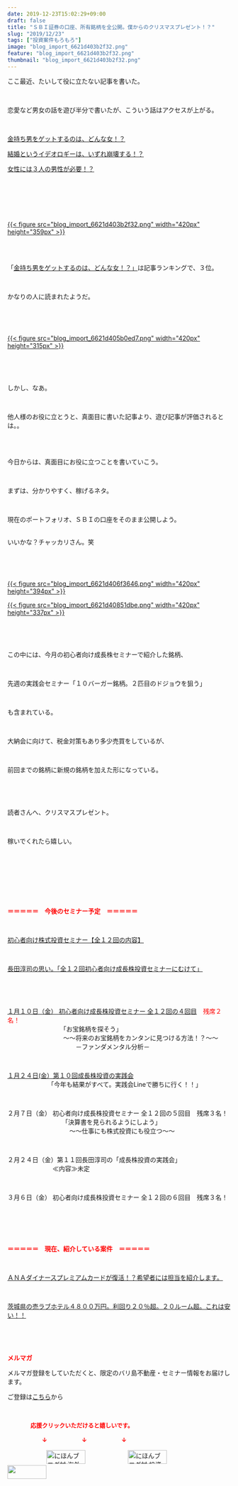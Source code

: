 ```yaml
---
date: 2019-12-23T15:02:29+09:00
draft: false
title: "ＳＢＩ証券の口座、所有銘柄を全公開。僕からのクリスマスプレゼント！？"
slug: "2019/12/23"
tags: ["投資案件もろもろ"]
image: "blog_import_6621d403b2f32.png"
feature: "blog_import_6621d403b2f32.png"
thumbnail: "blog_import_6621d403b2f32.png"
---
```

<p>ここ最近、たいして役に立たない記事を書いた。</p><p> </p><p>恋愛など男女の話を遊び半分で書いたが、こういう話はアクセスが上がる。</p><p> </p><p><a href="entry-12561143494.html" target="_blank">金持ち男をゲットするのは、どんな女！？</a></p><p><a href="entry-12561296698.html" target="_blank">結婚というイデオロギーは、いずれ崩壊する！？</a></p><p><a href="entry-12561304773.html" target="_blank">女性には３人の男性が必要！？</a></p><p> </p><p> </p><p> </p><p><a href="blog_import_6621d403b2f32.png">{{< figure src="blog_import_6621d403b2f32.png" width="420px" height="359px" >}}</a></p><p> </p><p><br/>「<a href="entry-12561143494.html" target="_blank">金持ち男をゲットするのは、どんな女！？」</a>は記事ランキングで、３位。</p><p> </p><p>かなりの人に読まれたようだ。</p><p> </p><p> </p><p><a href="blog_import_6621d405b0ed7.png">{{< figure src="blog_import_6621d405b0ed7.png" width="420px" height="315px" >}}</a></p><p> </p><p> </p><p>しかし、なあ。</p><p> </p><p>他人様のお役に立とうと、真面目に書いた記事より、遊び記事が評価されるとは。。</p><p> </p><p><br/>今日からは、真面目にお役に立つことを書いていこう。</p><p> </p><p>まずは、分かりやすく、稼げるネタ。</p><p> </p><p>現在のポートフォリオ、ＳＢＩの口座をそのまま公開しよう。</p><p><br/>いいかな？チャッカリさん。笑</p><p> </p><p> </p><p><a href="blog_import_6621d406f3646.png">{{< figure src="blog_import_6621d406f3646.png" width="420px" height="394px" >}}</a></p><p><a href="blog_import_6621d40851dbe.png">{{< figure src="blog_import_6621d40851dbe.png" width="420px" height="337px" >}}</a></p><p> </p><p> </p><p>この中には、今月の初心者向け成長株セミナーで紹介した銘柄、</p><p> </p><p>先週の実践会セミナー「１０バーガー銘柄。２匹目のドジョウを狙う」</p><p> </p><p>も含まれている。</p><p> </p><p>大納会に向けて、税金対策もあり多少売買をしているが、</p><p> </p><p>前回までの銘柄に新規の銘柄を加えた形になっている。</p><p> </p><p> </p><p>読者さんへ、クリスマスプレゼント。</p><p> </p><p>稼いでくれたら嬉しい。</p><p> </p><p> </p><p> </p><p> </p><p><span style="font-weight: bold;"><span style="color: rgb(255, 0, 0);">＝＝＝＝＝　今後のセミナー予定　＝＝＝＝＝</span></span></p><p> </p><p><a href="entry-12526587328.html" target="_blank">初心者向け株式投資セミナー【全１２回の内容】</a></p><p> </p><p><span style="color: rgb(255, 0, 0);"><a href="entry-12526985641.html" target="_blank">長田淳司の思い。「全１２回初心者向け成長株投資セミナーにむけて」</a></span></p><p> </p><p> </p><p><a href="entry-12549582140.html#_=_" target="_blank">１月１０日（金） 初心者向け成長株投資セミナー 全１２回の４回目</a>　<span style="color: rgb(255, 0, 0);">残席２名！</span><br/>　　　　　　　　　「お宝銘柄を探そう」<br/>　　　　　　　　　～～将来のお宝銘柄をカンタンに見つける方法！？～～<br/>　　　　　　　　　　　－ファンダメンタル分析－</p><p> </p><p><a href="entry-12549589332.html" target="_blank">１月２４日(金）第１０回成長株投資の実践会</a><br/>　　　　　　　「今年も結果がすべて。実践会Lineで勝ちに行く！！」</p><p> </p><p>２月７日（金） 初心者向け成長株投資セミナー 全１２回の５回目　残席３名！<br/> 　　　　　　　　　「決算書を見られるようにしよう」<br/>　　　　　　　　　　～～仕事にも株式投資にも役立つ～～</p><p> </p><p>２月２４日（金）第１１回長田淳司の「成長株投資の実践会」<br/> 　　　　　　　≪内容≫未定</p><p> </p><p>３月６日（金） 初心者向け成長株投資セミナー 全１２回の６回目　残席３名！<br/> 　　　　　　　　　</p><p> </p><p> </p><p><span style="font-weight: bold;"><span style="color: rgb(255, 0, 0);">＝＝＝＝＝　現在、紹介している案件　＝＝＝＝＝</span></span></p><p> </p><p><a href="entry-12529998383.html" target="_blank">ＡＮＡダイナースプレミアムカードが復活！？希望者には担当を紹介します。</a></p><p> </p><p><a href="entry-12552292653.html" target="_blank">茨城県の売ラブホテル４８００万円。利回り２０％超。２０ルーム超。これは安い！！</a></p><p> </p><p> </p><p><span style="font-weight: bold;"><span style="color: rgb(255, 0, 0);">メルマガ</span></span></p><p>メルマガ登録をしていただくと、限定のバリ島不動産・セミナー情報をお届けします。</p><p>ご登録は<a href="f9eeVI" target="_blank">こちら</a>から</p><p style="text-align: center;"> </p><p><font color="#ff0000" size="2"><strong>　　　　応援クリックいただけると嬉しいです。</strong></font></p><p><font color="#ff0000" size="2"><strong>　　　　　　↓　　　　　　↓　　　　　　↓</strong></font></p><p><a href="ranking.html?p_cid=01260127" id="&amp;blogmura_banner"><img alt="にほんブログ村 海外生活ブログ バリ島情報へ" border="0" height="31" src="data:image/svg+xml;charset=utf-8,%3Csvg%20xmlns%3D%22http%3A%2F%2Fwww.w3.org%2F2000%2Fsvg%22%20title%3D%22Placeholder%20for%20Images%22%20role%3D%22presentation%22%20viewBox%3D%220%200%2088%2031%22%20%2F%3E" width="88" data-src="//overseas.blogmura.com/bali/img/bali88_31.gif" style="aspect-ratio: auto 88 / 31;"/><noscript><img alt="にほんブログ村 海外生活ブログ バリ島情報へ" border="0" height="31" src="//overseas.blogmura.com/bali/img/bali88_31.gif" width="88"></noscript></a>  <a href="ranking.html?p_cid=01260127" id="&amp;blogmura_banner"><img alt="にほんブログ村 投資ブログ 不動産投資へ" border="0" height="31" src="data:image/svg+xml;charset=utf-8,%3Csvg%20xmlns%3D%22http%3A%2F%2Fwww.w3.org%2F2000%2Fsvg%22%20title%3D%22Placeholder%20for%20Images%22%20role%3D%22presentation%22%20viewBox%3D%220%200%2088%2031%22%20%2F%3E" width="88" data-src="//investment.blogmura.com/hudousantoushi/img/hudousantoushi88_31.gif" style="aspect-ratio: auto 88 / 31;"/><noscript><img alt="にほんブログ村 投資ブログ 不動産投資へ" border="0" height="31" src="//investment.blogmura.com/hudousantoushi/img/hudousantoushi88_31.gif" width="88"></noscript></a> <a href="link.php?1804582" title="人気ブログランキングへ"><img border="0" height="31" src="data:image/svg+xml;charset=utf-8,%3Csvg%20xmlns%3D%22http%3A%2F%2Fwww.w3.org%2F2000%2Fsvg%22%20title%3D%22Placeholder%20for%20Images%22%20role%3D%22presentation%22%20viewBox%3D%220%200%2088%2031%22%20%2F%3E" width="88" data-src="https://blog.with2.net/img/banner/banner_22.gif" style="aspect-ratio: auto 88 / 31;"/><noscript><img border="0" height="31" src="https://blog.with2.net/img/banner/banner_22.gif" width="88"></noscript></a></p><p> </p>


